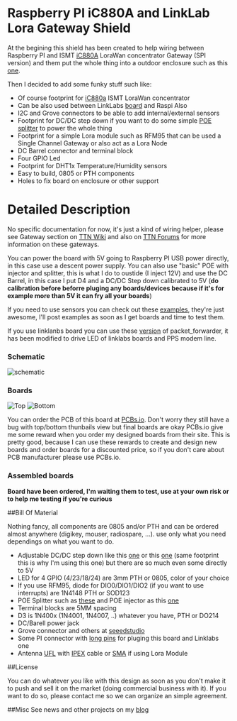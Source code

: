 Raspberry PI iC880A and LinkLab Lora Gateway Shield
===================================================

At the begining this shield has been created to help wiring between Raspberry PI and ISMT [iC880A][10] LoraWan concentrator Gateway (SPI version) and them put the whole thing into a outdoor enclosure such as this [one][15].

Then I decided to add some funky stuff such like:

- Of course footprint for [iC880a][10] ISMT LoraWan concentrator
- Can be also used between LinkLabs [board][11] and Raspi Also
- I2C and Grove connectors to be able to add internal/external sensors
- Footprint for DC/DC step down if you want to do some simple [POE splitter][16] to power the whole thing
- Footprint for a simple Lora module such as RFM95 that can be used a Single Channel Gateway or also act as a Lora Node
- DC Barrel connector and terminal block
- Four GPIO Led
- Footprint for DHT1x Temperature/Humidity sensors
- Easy to build, 0805 or PTH components
- Holes to fix board on enclosure or other support

Detailed Description
====================

No specific documentation for now, it's just a kind of wiring helper, please see Gateway section on [TTN Wiki][13] and also on [TTN Forums][14] for more information on these gateways.

You can power the board with 5V going to Raspberry PI USB power directly, in this case use a descent power supply.
You can also use "basic" POE with injector and splitter, this is what I do to oustide (I inject 12V) and use the DC Barrel, in this case I put D4 and a DC/DC Step down calibrated to 5V (**do calibration before beforre pluging any boards/devices because if it's for example more than 5V it can fry all your boards**)

If you need to use sensors you can check out these [examples][12], they're just awesome, I'll post examples as soon as I get boards and time to test them.

If you use linklanbs board you can use these [version][2] of packet_forwarder, it has been modified to drive LED of linklabs boards and PPS modem line.

### Schematic
![schematic](https://raw.githubusercontent.com/ch2i/iC880A-Raspberry-PI/master/pictures/PI-Lora-Gateway-Shield-sch.png)  

### Boards 
<img src="https://raw.githubusercontent.com/ch2i/iC880A-Raspberry-PI/master/pictures/RPI-Lora-Gateway-Shield-top.png" alt="Top">    

<img src="https://raw.githubusercontent.com/ch2i/iC880A-Raspberry-PI/master/pictures/RPI-Lora-Gateway-Shield-bot.png" alt="Bottom">     

You can order the PCB of this board at [PCBs.io][3]. Don't worry they still have a bug with top/bottom thunbails view but final boards are okay
PCBs.io give me some reward when you order my designed boards from their site. This is pretty good, because I can use these rewards to create and design new boards and order boards for a discounted price, so if you don't care about PCB manufacturer please use PCBs.io.

### Assembled boards

**Board have been ordered, I'm waiting them to test, use at your own risk or to help me testing if you're curious**    

##Bill Of Material

Nothing fancy, all components are 0805 and/or PTH and can be ordered almost anywhere (digikey, mouser, radiospare, ...). 
use only what you need dependings on what you want to do. 

- Adjustable DC/DC step down like this [one][18] or this [one][19] (same footprint this is why I'm using this one) but there are so much even some directly to 5V
- LED for 4 GPIO (4/23/18/24) are 3mm PTH or 0805, color of your choice
- If you use RFM95, diode for DIO0/DIO1/DIO2 (if you want to use interrupts) are 1N4148 PTH or SOD123
- POE Splitter such as [these][16] and POE injector as this [one][17]
- Terminal blocks are 5MM spacing
- D3 is 1N400x (1N4001, 1N4007, ..) whatever you have, PTH or DO214
- DC/Barell power jack 
- Grove connector and others at [seeedstudio][20]
- Some PI connector with [long pins][21] for pluging this board and Linklabs one 
- Antenna [UFL][22] with [IPEX][23] cable or [SMA][24] if using Lora Module


##License

You can do whatever you like with this design as soon as you don't make it to push and sell it on the market (doing commercial business with it). If you want to do so, please contact me so we can organize an simple agreement.

##Misc
See news and other projects on my [blog][1] 
 
[1]: https://hallard.me
[2]: https://github.com/ch2i/packet_forwarder
[3]: https://PCBs.io/share/zka78

[10]: http://webshop.imst.de/ic880a-spi-lorawan-concentrator-868mhz.html
[11]: http://forum.thethingsnetwork.org/t/raspberry-pi-lorawan-gateway-board/1071
[12]: https://github.com/leon-anavi/rpi-examples
[13]: https://staging.thethingsnetwork.org/wiki/Hardware/Gateways/Overview
[14]: http://forum.thethingsnetwork.org/c/gateways
[15]: https://www.aerial.net/shop/product_info.php?products_id=1102
[16]: https://www.aerial.net/shop/index.php?cPath=22_124
[17]: http://wiki.dragino.com/index.php?title=PoE_Injector
[18]: http://www.ebay.com/itm/2-PCS-MP1584EN-Step-down-Power-DC-DC-3A-Adjustable-Ultra-LM2596-Step-down-Module-/301798394307
[19]: http://www.ebay.com/itm/1x-Tiny-4-5-28V-3A-DC-DC-Buck-Converter-Step-down-Power-Regulator-MP1584EN-/141524007951
[20]: http://www.seeedstudio.com/depot/index.php?main_page=opl_info&opl_id=4
[21]: http://www.ebay.com/itm/170578495165
[22]: http://www.ebay.com/itm/351690376555
[23]: http://www.ebay.com/itm/351738196013
[24]: http://www.ebay.com/itm/371534934746